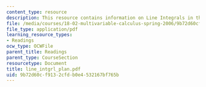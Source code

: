 ```yaml
---
content_type: resource
description: This resource contains information on Line Integrals in the Plane.
file: /media/courses/18-02-multivariable-calculus-spring-2006/9b72d60cf9132cfdb0e4532167bf765b_line_intgrl_plan.pdf
file_type: application/pdf
learning_resource_types:
- Readings
ocw_type: OCWFile
parent_title: Readings
parent_type: CourseSection
resourcetype: Document
title: line_intgrl_plan.pdf
uid: 9b72d60c-f913-2cfd-b0e4-532167bf765b
---
```

